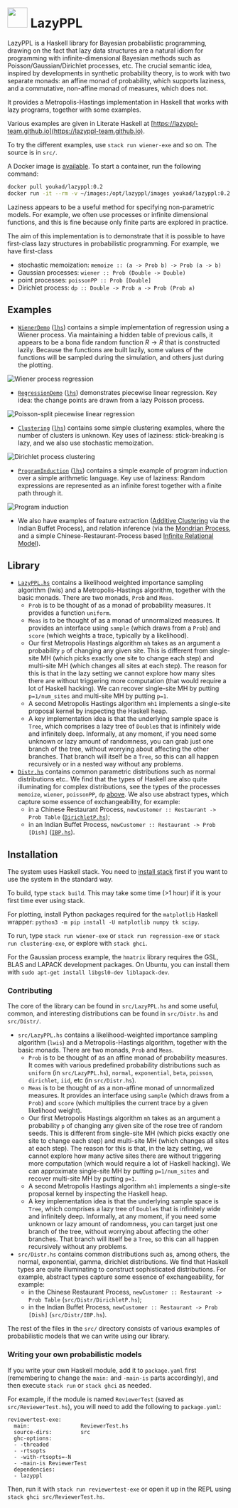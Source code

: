 # <img style="height:45px" src="https://user-images.githubusercontent.com/8027127/223598298-21dd4207-612d-4b4e-be9c-4daa2ae2de5b.png" /> LazyPPL


LazyPPL is a Haskell library for Bayesian probabilistic programming, drawing on the fact that lazy data structures are a natural idiom for programming with infinite-dimensional Bayesian methods such as Poisson/Gaussian/Dirichlet processes, etc. 
The crucial semantic idea, inspired by developments in synthetic probability theory, is to work with two separate monads: an affine monad of probability, which supports laziness, and a commutative, non-affine monad of measures, which does not.

It provides a Metropolis-Hastings implementation in Haskell that works with lazy programs, together with some examples.

Various examples are given in Literate Haskell at [https://lazyppl-team.github.io](https://lazyppl-team.github.io). 

To try the different examples, use ``stack run wiener-exe`` and so on.
The source is in ``src/``.

A Docker image is [available](https://hub.docker.com/r/youkad/lazyppl). To start a container, run the following command:

```bash
docker pull youkad/lazyppl:0.2
docker run -it --rm -v ~/images:/opt/lazyppl/images youkad/lazyppl:0.2
```

Laziness appears to be a useful method for specifying non-parametric models. For example, we often use processes or infinite dimensional functions, and this is fine because only finite parts are explored in practice. 

The aim of this implementation is to demonstrate that it is possible to have first-class lazy structures in probabilistic programming. For example, we have first-class

* stochastic memoization: `memoize :: (a -> Prob b) -> Prob (a -> b)`
* Gaussian processes: `wiener :: Prob (Double -> Double)`
* point processes: `poissonPP :: Prob [Double]`
* Dirichlet process: `dp :: Double -> Prob a -> Prob (Prob a)`


## Examples

* [``WienerDemo``](https://lazyppl.bitbucket.io/WienerDemo.html) ([``lhs``](src/WienerDemo.lhs)) contains a simple implementation of regression using a Wiener process. Via maintaining a hidden table of previous calls, it appears to be a bona fide random function $R\to R$ that is constructed lazily. Because the functions are built lazily, some values of the functions will be sampled during the simulation, and others just during the plotting.

![Wiener process regression](https://lazyppl.bitbucket.io/images/wiener-reg.svg)

* [``RegressionDemo``](https://lazyppl.bitbucket.io/RegressionDemo.html) ([``lhs``](src/RegressionDemo.lhs)) demonstrates piecewise linear regression. Key idea: the change points are drawn from a lazy Poisson process.

![Poisson-split piecewise linear regression](https://lazyppl.bitbucket.io/images/regression-piecewise-reg.svg)

* [``Clustering``](https://lazyppl.bitbucket.io/ClusteringDemo.html)  ([``lhs``](src/ClusteringDemo.lhs)) contains some simple clustering examples, where the number of clusters is unknown. Key uses of laziness: stick-breaking is lazy, and we also use stochastic memoization.

![Dirichlet process clustering](https://lazyppl.bitbucket.io/images/clustering-map.svg)

* [``ProgramInduction``](https://lazyppl.bitbucket.io/ProgramInductionDemo.html)  ([``lhs``](src/ProgramInductionDemo.lhs)) contains a simple example of program induction over a simple arithmetic language. Key use of laziness: Random expressions are represented as an infinite forest together with a finite path through it.

![Program induction](https://lazyppl.bitbucket.io/images/programinduction-reg.svg)

* We also have examples of feature extraction ([Additive Clustering](src/AdditiveClustering.hs) via the Indian Buffet Process), and relation inference (via the [Mondrian Process](src/MondrianExample.hs), and a simple Chinese-Restaurant-Process based [Infinite Relational Model](src/IrmTest.hs)). 


## Library

* [``LazyPPL.hs``](src/LazyPPL.hs) contains a likelihood weighted importance sampling algorithm (lwis) and a Metropolis-Hastings algorithm, together with the basic monads. There are two monads, `Prob` and `Meas`. 
    * `Prob` is to be thought of as a monad of probability measures. It provides a function `uniform`. 
    * `Meas` is to be thought of as a monad of unnormalized measures. It provides an interface using `sample` (which draws from a `Prob`) and `score` (which weights a trace, typically by a likelihood). 
    * Our first Metropolis Hastings algorithm `mh` takes as an argument a probability `p` of changing any given site. This is different from single-site MH (which picks exactly one site to change each step) and multi-site MH (which changes all sites at each step). The reason for this is that in the lazy setting we cannot explore how many sites there are without triggering more computation (that would require a lot of Haskell hacking). We can recover single-site MH by putting `p=1/num_sites` and multi-site MH by putting `p=1`.
	* A second Metropolis Hastings algorithm `mh1` implements a single-site proposal kernel by inspecting the Haskell heap.
    * A key implementation idea is that the underlying sample space is `Tree`, which comprises a lazy tree of `Double`s that is infinitely wide and infinitely deep. Informally, at any moment, if you need some unknown or lazy amount of randomness, you can grab just one branch of the tree, without worrying about affecting the other branches. That branch will itself be a `Tree`, so this can all happen recursively or in a nested way without any problems. 
* [``Distr.hs``](src/Distr.hs) contains common parametric distributions such as normal distributions etc.. We find that the types of Haskell are also quite illuminating for complex distributions, see the types of the processes `memoize`, `wiener`, `poissonPP`, `dp` [above](#top). We also use abstract types, which capture some essence of exchangeability, for example:
    * in a Chinese Restaurant Process, `newCustomer :: Restaurant -> Prob Table` ([``DirichletP.hs``](src/Distr/DirichletP.hs));
    * in an Indian Buffet Process, `newCustomer :: Restaurant -> Prob [Dish]` ([``IBP.hs``](src/Distr/IBP.hs)).


## Installation

The system uses Haskell stack.
You need to [install stack](https://docs.haskellstack.org/en/v1.1.2/install_and_upgrade/) first if you want to use the system in the standard way. 

To build, type
``stack build``.
This may take some time (>1 hour) if it is your first time ever using stack.

For plotting, install Python packages required for the `matplotlib` Haskell wrapper: `python3 -m pip install -U matplotlib numpy tk scipy`.

To run, type
``stack run wiener-exe`` or ``stack run regression-exe`` or ``stack run clustering-exe``, or explore with ``stack ghci``. 

For the Gaussian process example, the `hmatrix` library requires the GSL, BLAS and LAPACK development packages. On Ubuntu, you can install them with `sudo apt-get install libgsl0-dev liblapack-dev`.


### Contributing

The core of the library can be found in `src/LazyPPL.hs` and some useful, common, and interesting distributions can be found in `src/Distr.hs` and `src/Distr/`.

* `src/LazyPPL.hs` contains a likelihood-weighted importance sampling algorithm (`lwis`) and a Metropolis-Hastings algorithm, together with the basic monads. There are two monads, `Prob` and `Meas`. 
    * `Prob` is to be thought of as an affine monad of probability measures. It comes with various predefined probability distributions such as `uniform` (in `src/LazyPPL.hs`), `normal`, `exponential`, `beta`, `poisson`, `dirichlet`, `iid`, etc (in `src/Distr.hs`). 
    * `Meas` is to be thought of as a non-affine monad of unnormalized measures. It provides an interface using `sample` (which draws from a `Prob`) and `score` (which multiplies the current trace by a given likelihood weight). 
    * Our first Metropolis Hastings algorithm `mh` takes as an argument a probability `p` of changing any given site of the rose tree of random seeds. This is different from single-site MH (which picks exactly one site to change each step) and multi-site MH (which changes all sites at each step). The reason for this is that, in the lazy setting, we cannot explore how many active sites there are without triggering more computation (which would require a lot of Haskell hacking). We can approximate single-site MH by putting `p=1/num_sites` and recover multi-site MH by putting `p=1`.
	* A second Metropolis Hastings algorithm `mh1` implements a single-site proposal kernel by inspecting the Haskell heap.
    * A key implementation idea is that the underlying sample space is `Tree`, which comprises a lazy tree of `Double`s that is infinitely wide and infinitely deep. Informally, at any moment, if you need some unknown or lazy amount of randomness, you can target just one branch of the tree, without worrying about affecting the other branches. That branch will itself be a `Tree`, so this can all happen recursively without any problems. 
* `src/Distr.hs` contains common distributions such as, among others, the normal, exponential, gamma, dirichlet distributions. We find that Haskell types are quite illuminating to construct sophisticated distributions. For example, abstract types capture some essence of exchangeability, for example:
    * in the Chinese Restaurant Process, `newCustomer :: Restaurant -> Prob Table` (`src/Distr/DirichletP.hs`);
    * in the Indian Buffet Process, `newCustomer :: Restaurant -> Prob [Dish]` (`src/Distr/IBP.hs`).

The rest of the files in the `src/` directory consists of various examples of probabilistic models that we can write using our library.

### Writing your own probabilistic models

If you write your own Haskell module, add it to `package.yaml` first (remembering to change the `main:` and `-main-is` parts accordingly), and then execute `stack run` or `stack ghci` as needed.

For example, if the module is named `ReviewerTest` (saved as `src/ReviewerTest.hs`), you will need to add the following to `package.yaml`:
  
    reviewertest-exe:
      main:                ReviewerTest.hs
      source-dirs:         src
      ghc-options:
      - -threaded
      - -rtsopts
      - -with-rtsopts=-N
      - -main-is ReviewerTest
      dependencies:
      - lazyppl

Then, run it with `stack run reviewertest-exe` or open it up in the REPL using `stack ghci src/ReviewerTest.hs`.
